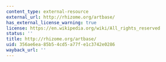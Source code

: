 ```yaml
---
content_type: external-resource
external_url: http://rhizome.org/artbase/
has_external_license_warning: true
license: https://en.wikipedia.org/wiki/All_rights_reserved
status: ''
title: http://rhizome.org/artbase/
uid: 356ae6ea-85b5-4cd5-a77f-e1c3742e0286
wayback_url: ''
---
```

